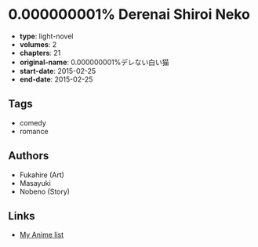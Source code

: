 # 0.000000001% Derenai Shiroi Neko

-   **type**: light-novel
-   **volumes**: 2
-   **chapters**: 21
-   **original-name**: 0.000000001%デレない白い猫
-   **start-date**: 2015-02-25
-   **end-date**: 2015-02-25

## Tags

-   comedy
-   romance

## Authors

-   Fukahire (Art)
-   Masayuki
-   Nobeno (Story)

## Links

-   [My Anime list](https://myanimelist.net/manga/85297/0000000001_Derenai_Shiroi_Neko)
